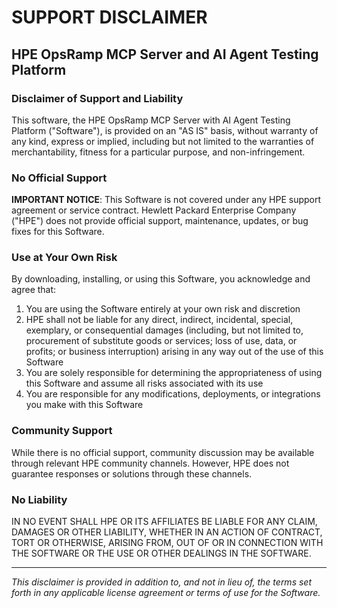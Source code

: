 # SUPPORT DISCLAIMER

## HPE OpsRamp MCP Server and AI Agent Testing Platform

### Disclaimer of Support and Liability

This software, the HPE OpsRamp MCP Server with AI Agent Testing Platform ("Software"), is provided on an "AS IS" basis, without warranty of any kind, express or implied, including but not limited to the warranties of merchantability, fitness for a particular purpose, and non-infringement.

### No Official Support

**IMPORTANT NOTICE**: This Software is not covered under any HPE support agreement or service contract. Hewlett Packard Enterprise Company ("HPE") does not provide official support, maintenance, updates, or bug fixes for this Software.

### Use at Your Own Risk

By downloading, installing, or using this Software, you acknowledge and agree that:

1. You are using the Software entirely at your own risk and discretion
2. HPE shall not be liable for any direct, indirect, incidental, special, exemplary, or consequential damages (including, but not limited to, procurement of substitute goods or services; loss of use, data, or profits; or business interruption) arising in any way out of the use of this Software
3. You are solely responsible for determining the appropriateness of using this Software and assume all risks associated with its use
4. You are responsible for any modifications, deployments, or integrations you make with this Software

### Community Support

While there is no official support, community discussion may be available through relevant HPE community channels. However, HPE does not guarantee responses or solutions through these channels.

### No Liability

IN NO EVENT SHALL HPE OR ITS AFFILIATES BE LIABLE FOR ANY CLAIM, DAMAGES OR OTHER LIABILITY, WHETHER IN AN ACTION OF CONTRACT, TORT OR OTHERWISE, ARISING FROM, OUT OF OR IN CONNECTION WITH THE SOFTWARE OR THE USE OR OTHER DEALINGS IN THE SOFTWARE.

---

*This disclaimer is provided in addition to, and not in lieu of, the terms set forth in any applicable license agreement or terms of use for the Software.* 